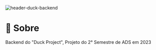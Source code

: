 
![header-duck-backend](https://github.com/Byte-Boost/Backend_Duck/assets/105757405/4bbe6930-cdbf-438d-acec-0db19978fd4a)

# :blue_book: Sobre
Backend do "Duck Project", Projeto do 2° Semestre de ADS em 2023
